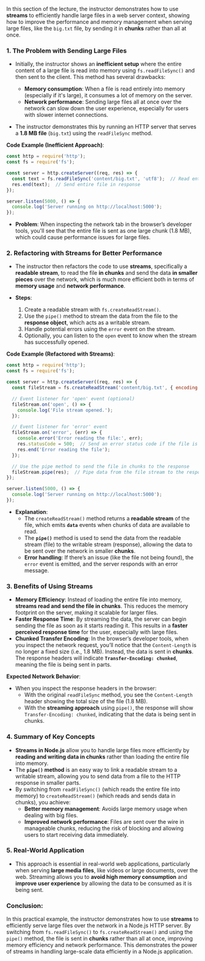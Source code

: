 In this section of the lecture, the instructor demonstrates how to use **streams** to efficiently handle large files in a web server context, showing how to improve the performance and memory management when serving large files, like the `big.txt` file, by sending it in **chunks** rather than all at once.

### 1. **The Problem with Sending Large Files**
   - Initially, the instructor shows an **inefficient setup** where the entire content of a large file is read into memory using `fs.readFileSync()` and then sent to the client. This method has several drawbacks:
     - **Memory consumption**: When a file is read entirely into memory (especially if it's large), it consumes a lot of memory on the server.
     - **Network performance**: Sending large files all at once over the network can slow down the user experience, especially for users with slower internet connections.
   
   - The instructor demonstrates this by running an HTTP server that serves a **1.8 MB file** (`big.txt`) using the `readFileSync` method.

   **Code Example (Inefficient Approach)**:
   ```javascript
   const http = require('http');
   const fs = require('fs');
   
   const server = http.createServer((req, res) => {
     const text = fs.readFileSync('content/big.txt', 'utf8');  // Read entire file into memory
     res.end(text);  // Send entire file in response
   });
   
   server.listen(5000, () => {
     console.log('Server running on http://localhost:5000');
   });
   ```
   - **Problem**: When inspecting the network tab in the browser’s developer tools, you'll see that the entire file is sent as one large chunk (1.8 MB), which could cause performance issues for large files.

### 2. **Refactoring with Streams for Better Performance**
   - The instructor then refactors the code to use **streams**, specifically a **readable stream**, to read the file **in chunks** and send the data **in smaller pieces** over the network, which is much more efficient both in terms of **memory usage** and **network performance**.

   - **Steps**:
     1. Create a readable stream with `fs.createReadStream()`.
     2. Use the `pipe()` method to stream the data from the file to the **response object**, which acts as a writable stream.
     3. Handle potential errors using the `error` event on the stream.
     4. Optionally, you can listen to the `open` event to know when the stream has successfully opened.

   **Code Example (Refactored with Streams)**:
   ```javascript
   const http = require('http');
   const fs = require('fs');
   
   const server = http.createServer((req, res) => {
     const fileStream = fs.createReadStream('content/big.txt', { encoding: 'utf8' });  // Create read stream for the file
   
     // Event listener for 'open' event (optional)
     fileStream.on('open', () => {
       console.log('File stream opened.');
     });
   
     // Event listener for 'error' event
     fileStream.on('error', (err) => {
       console.error('Error reading the file:', err);
       res.statusCode = 500;  // Send an error status code if the file is not found or other error occurs
       res.end('Error reading the file');
     });
   
     // Use the pipe method to send the file in chunks to the response
     fileStream.pipe(res);  // Pipe data from the file stream to the response stream
   });
   
   server.listen(5000, () => {
     console.log('Server running on http://localhost:5000');
   });
   ```

   - **Explanation**:
     - The `createReadStream()` method returns a **readable stream** of the file, which emits **`data`** events when chunks of data are available to read.
     - The **`pipe()`** method is used to send the data from the readable stream (file) to the writable stream (response), allowing the data to be sent over the network in smaller **chunks**.
     - **Error handling**: If there’s an issue (like the file not being found), the `error` event is emitted, and the server responds with an error message.

### 3. **Benefits of Using Streams**
   - **Memory Efficiency**: Instead of loading the entire file into memory, **streams read and send the file in chunks**. This reduces the memory footprint on the server, making it scalable for larger files.
   - **Faster Response Time**: By streaming the data, the server can begin sending the file as soon as it starts reading it. This results in a **faster perceived response time** for the user, especially with large files.
   - **Chunked Transfer Encoding**: In the browser’s developer tools, when you inspect the network request, you’ll notice that the `Content-Length` is no longer a fixed size (i.e., 1.8 MB). Instead, the data is sent in **chunks**. The response headers will indicate **`Transfer-Encoding: chunked`**, meaning the file is being sent in parts.

   **Expected Network Behavior**:
   - When you inspect the response headers in the browser:
     - With the original `readFileSync` method, you see the `Content-Length` header showing the total size of the file (1.8 MB).
     - With the **streaming approach** using `pipe()`, the response will show `Transfer-Encoding: chunked`, indicating that the data is being sent in chunks.

### 4. **Summary of Key Concepts**
   - **Streams in Node.js** allow you to handle large files more efficiently by **reading and writing data in chunks** rather than loading the entire file into memory.
   - The **`pipe()` method** is an easy way to link a readable stream to a writable stream, allowing you to send data from a file to the HTTP response in smaller parts.
   - By switching from `readFileSync()` (which reads the entire file into memory) to `createReadStream()` (which reads and sends data in chunks), you achieve:
     - **Better memory management**: Avoids large memory usage when dealing with big files.
     - **Improved network performance**: Files are sent over the wire in manageable chunks, reducing the risk of blocking and allowing users to start receiving data immediately.

### 5. **Real-World Application**
   - This approach is essential in real-world web applications, particularly when serving **large media files**, like videos or large documents, over the web. Streaming allows you to **avoid high memory consumption** and **improve user experience** by allowing the data to be consumed as it is being sent.

### Conclusion:
In this practical example, the instructor demonstrates how to use **streams** to efficiently serve large files over the network in a Node.js HTTP server. By switching from `fs.readFileSync()` to `fs.createReadStream()` and using the `pipe()` method, the file is sent in **chunks** rather than all at once, improving memory efficiency and network performance. This demonstrates the power of streams in handling large-scale data efficiently in a Node.js application.